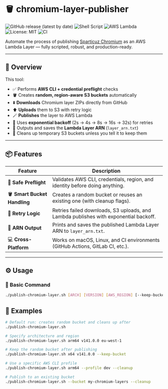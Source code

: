 # 🪣 chromium-layer-publisher

![GitHub release (latest by date)](https://img.shields.io/github/v/release/joaquimserafim/chromium-layer-publisher)
![Shell Script](https://img.shields.io/badge/bash-5.1+-blue?logo=gnu-bash)
![AWS Lambda](https://img.shields.io/badge/AWS-Lambda-orange?logo=awslambda)
![License: MIT](https://img.shields.io/badge/License-MIT-green.svg)
![CI](https://github.com/yourusername/chromium-layer-publisher/actions/workflows/lint.yml/badge.svg)

Automate the process of publishing [Sparticuz Chromium](https://github.com/Sparticuz/chromium)
as an AWS Lambda Layer — fully scripted, robust, and production-ready.

---

## 🚀 Overview

This tool:

- ✅ Performs **AWS CLI + credential preflight** checks
- 🪣 Creates **random, region-aware S3 buckets** automatically
- ⬇️ **Downloads** Chromium layer ZIPs directly from GitHub
- ⬆️ **Uploads** them to S3 with retry logic
- 🪄 **Publishes** the layer to AWS Lambda
- 🔁 Uses **exponential backoff** (2s → 4s → 8s → 16s → 32s) for retries
- 🔗 Outputs and saves the **Lambda Layer ARN** (`layer_arn.txt`)
- 🧹 Cleans up temporary S3 buckets unless you tell it to keep them

---

## 📦 Features

| Feature                      | Description                                                                          |
| ---------------------------- | ------------------------------------------------------------------------------------ |
| 🧠 **Safe Preflight**        | Validates AWS CLI, credentials, region, and identity before doing anything.          |
| 🪣 **Smart Bucket Handling** | Creates a random bucket or reuses an existing one (with cleanup flags).              |
| 🔄 **Retry Logic**           | Retries failed downloads, S3 uploads, and Lambda publishes with exponential backoff. |
| 💾 **ARN Output**            | Prints and saves the published Lambda Layer ARN to `layer_arn.txt`.                  |
| 💻 **Cross-Platform**        | Works on macOS, Linux, and CI environments (GitHub Actions, GitLab CI, etc.).        |

---

## ⚙️ Usage

### 🔧 Basic Command

```bash
./publish-chromium-layer.sh [ARCH] [VERSION] [AWS_REGION] [--keep-bucket|--cleanup] [--bucket NAME] [--profile NAME]
```

## 🧠 Examples

```bash
# Default run: creates random bucket and cleans up after
./publish-chromium-layer.sh

# Specify architecture and region
./publish-chromium-layer.sh arm64 v141.0.0 eu-west-1

# Keep the random bucket after publishing
./publish-chromium-layer.sh x64 v141.0.0 --keep-bucket

# Use a specific AWS CLI profile
./publish-chromium-layer.sh arm64 --profile dev --cleanup

# Publish to an existing bucket
./publish-chromium-layer.sh --bucket my-chromium-layers --cleanup
```

